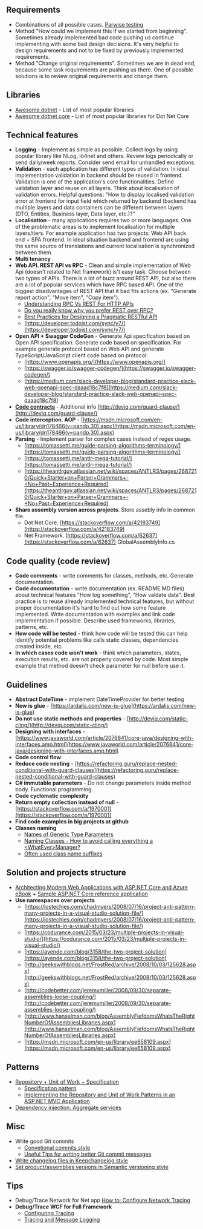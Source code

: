 ## Requirements
- Combinations of all possible cases. [Parwise testing](http://www.pairwise.org/)
- Method "How could we implement this if we started from beginning". Sometimes already implemented bad code pushing us continue implementing with some bad design decisions. It's very helpful to design requirements and not to be fixed by previously implemented requirements.
- Method "Change original requirements". Sometimes we are in dead end, because some task requirements are pushing us there. One of possible solutions is to review original requirements and change them.

## Libraries
- [Awesome dotnet](https://github.com/quozd/awesome-dotnet) - List of most popular libraries
- [Awesome dotnet core](https://github.com/thangchung/awesome-dotnet-core) - List of most popular libraries for Dot Net Core

## Technical features
- **Logging** - Implement as simple as possible. Collect logs by using popular library like NLog, lo4net and others. Review logs periodically or send daily/week reports. Consider send email for unhandled exceptions.
- **Validation** - each application has different types of validation. In ideal implementation validation in backend should be reused in frontend. Validation is one of the application's core functionalities. Define validation layer and reuse on all layers. Think about localisation of validation errors. Helpful questions: "How to display localised validation error at frontend for input field which returned by backend (backend has multiple layers and data containers can be different between layers (DTO, Entities, Business layer, Data layer, etc.)?"
- **Localisation** - many applications requires two or more languages. One of the problematic areas is to implement localisation for multiple layers/tiers. For example application has two projects: Web API back end + SPA frontend. In ideal situation backend and frontend are using the same source of translations and current localisation is synchronized between them.
- **Multi tenancy**
- **Web API. REST API vs RPC** - Clean and simple implementation of Web Api (doesn't related to Net framework) is't easy task. Choose between two types of APIs. There is a lot of buzz around REST API, but also there are a lot of popular services which have RPC based API. One of the biggest disadvantages of REST API that it bad fits actions (ex. "Generate report action", "Move item", "Copy item").
  - [Understanding RPC Vs REST For HTTP APIs](https://www.smashingmagazine.com/2016/09/understanding-rest-and-rpc-for-http-apis/)
  - [Do you really know why you prefer REST over RPC?](https://apihandyman.io/do-you-really-know-why-you-prefer-rest-over-rpc/)
  - [Best Practices for Designing a Pragmatic RESTful API](https://www.vinaysahni.com/best-practices-for-a-pragmatic-restful-api)
  - [https://developer.todoist.com/sync/v7/](https://developer.todoist.com/sync/v7/)
- **Open API + Swagger CodeGen** - Generate Api specification based on Open API specification. Generate code based on specification. For example generate protocol based on Web API and generate TypeScript/JavaScript client code based on protocol.
  - [https://www.openapis.org/](https://www.openapis.org/)
  - [https://swagger.io/swagger-codegen/](https://swagger.io/swagger-codegen/)
  - [https://medium.com/slack-developer-blog/standard-practice-slack-web-openapi-spec-daaad18c7f8](https://medium.com/slack-developer-blog/standard-practice-slack-web-openapi-spec-daaad18c7f8)
- **[Code contracts](https://docs.microsoft.com/en-us/dotnet/framework/debug-trace-profile/code-contracts)** - Additional info [http://deviq.com/guard-clause/](http://deviq.com/guard-clause/)
- **Code interception. AOP** - [https://msdn.microsoft.com/en-us/library/dn178466(v=pandp.30).aspx](https://msdn.microsoft.com/en-us/library/dn178466(v=pandp.30).aspx)
- **Parsing** - Implement parser for complex cases instead of regex usage.
  - [https://tomassetti.me/guide-parsing-algorithms-terminology/](https://tomassetti.me/guide-parsing-algorithms-terminology/)
  - [https://tomassetti.me/antlr-mega-tutorial/](https://tomassetti.me/antlr-mega-tutorial/)
  - [https://theantlrguy.atlassian.net/wiki/spaces/ANTLR3/pages/2687210/Quick+Starter+on+Parser+Grammars+-+No+Past+Experience+Required](https://theantlrguy.atlassian.net/wiki/spaces/ANTLR3/pages/2687210/Quick+Starter+on+Parser+Grammars+-+No+Past+Experience+Required)
- **Share assembly version across projects**. Store assebly info in common file.
  - Dot Net Core. [https://stackoverflow.com/a/42183749](https://stackoverflow.com/a/42183749)
  - Net Framework. [https://stackoverflow.com/a/62637](https://stackoverflow.com/a/62637) GlobalAssemblyInfo.cs
  
## Code quality (code review)
- **Code comments** - write comments for classes, methods, etc. Generate documentation.
- **Code documentation** - write documentation (ex. README.MD files) about technical features "How log something", "How valdate data". Best practice is to reuse already implemented technical features, but without proper documentation it's hard to find out how some feature implemented. Write documentation with examples and link code implementation if possible. Describe used frameworks, libraries, patterns, etc.
- **How code will be tested** - think how code will be tested this can help identify potential problems like calls static classes, dependencies created inside, etc.
- **In which cases code won't work** - think which parameters, states, execution results, etc. are not properly covered by code. Most simple example that method doesn't check parameter for null before use it.

## Guidelines
- **Abstract DateTime** - implement DateTimeProvider for better testing
- **New is glue** - [https://ardalis.com/new-is-glue](https://ardalis.com/new-is-glue)
- **Do not use static methods and properties** - [http://deviq.com/static-cling/](http://deviq.com/static-cling/)
- **Designing with interfaces** - [https://www.javaworld.com/article/2076841/core-java/designing-with-interfaces.amp.html](https://www.javaworld.com/article/2076841/core-java/designing-with-interfaces.amp.html)
- **Code control flow**
- **Reduce code nesting** - [https://refactoring.guru/replace-nested-conditional-with-guard-clauses](https://refactoring.guru/replace-nested-conditional-with-guard-clauses)
- **С# immutable parameters** - Do not change parameters inside method body. Functional programming.
- **Code cyclomatic complexity**
- **Return empty collection instead of null** - [https://stackoverflow.com/a/1970001](https://stackoverflow.com/a/1970001)
- **Find code examples in big projects at github**
- **Classes naming**
  - [Names of Generic Type Parameters](https://docs.microsoft.com/en-us/dotnet/standard/design-guidelines/names-of-classes-structs-and-interfaces#names-of-common-types)
  - [Naming Classes - How to avoid calling everything a \<WhatEver\>Manager?](https://stackoverflow.com/questions/1866794/naming-classes-how-to-avoid-calling-everything-a-whatevermanager)
  - [Often used class name suffixes](http://lukagabric.com/often-used-class-name-suffixes/)

## Solution and projects structure
- [Architecting Modern Web Applications with ASP.NET Core and Azure eBook](https://aka.ms/webappebook) + [Sample ASP.NET Core reference application](https://github.com/dotnet-architecture/eShopOnWeb)
- **Use namespaces over projects**
  - [https://lostechies.com/chadmyers/2008/07/16/project-anti-pattern-many-projects-in-a-visual-studio-solution-file/](https://lostechies.com/chadmyers/2008/07/16/project-anti-pattern-many-projects-in-a-visual-studio-solution-file/)
  - [https://codurance.com/2015/03/23/multiple-projects-in-visual-studio/](https://codurance.com/2015/03/23/multiple-projects-in-visual-studio/)
  - [https://ayende.com/blog/3158/the-two-project-solution](https://ayende.com/blog/3158/the-two-project-solution)
  - [http://geekswithblogs.net/FrostRed/archive/2008/10/03/125628.aspx](http://geekswithblogs.net/FrostRed/archive/2008/10/03/125628.aspx)
  - [http://codebetter.com/jeremymiller/2008/09/30/separate-assemblies-loose-coupling/](http://codebetter.com/jeremymiller/2008/09/30/separate-assemblies-loose-coupling/)
  - [http://www.hanselman.com/blog/AssemblyFiefdomsWhatsTheRightNumberOfAssembliesLibraries.aspx](http://www.hanselman.com/blog/AssemblyFiefdomsWhatsTheRightNumberOfAssembliesLibraries.aspx)
  - [https://msdn.microsoft.com/en-us/library/ee658109.aspx](https://msdn.microsoft.com/en-us/library/ee658109.aspx)
  
## Patterns
- [Repository + Unit of Work + Specification](https://docs.microsoft.com/en-us/dotnet/standard/microservices-architecture/microservice-ddd-cqrs-patterns/infrastructure-persistence-layer-design)
  - [Specification pattern](http://deviq.com/specification-pattern/)
  - [Implementing the Repository and Unit of Work Patterns in an ASP.NET MVC Application](https://docs.microsoft.com/en-us/aspnet/mvc/overview/older-versions/getting-started-with-ef-5-using-mvc-4/implementing-the-repository-and-unit-of-work-patterns-in-an-asp-net-mvc-application)
- [Dependency injection. Aggregate services](https://autofaccn.readthedocs.io/en/latest/advanced/aggregate-services.html)

## Misc
- Write good Git commits
  - [Convetional commits style](https://www.conventionalcommits.org/en)
  - [Useful Tips for writing better Git commit messages](https://code.likeagirl.io/useful-tips-for-writing-better-git-commit-messages-808770609503)
- [Write changelog files in Keepchangelog style](https://keepachangelog.com/en)
- [Set product/assemblies versions in Semantic versioning style](https://semver.org/)

## Tips
- Debug/Trace Network for Net app [How to: Configure Network Tracing](https://docs.microsoft.com/en-us/dotnet/framework/network-programming/how-to-configure-network-tracing)
- **Debug/Trace WCF for Full Framework**
  - [Configuring Tracing](https://docs.microsoft.com/en-us/dotnet/framework/wcf/diagnostics/tracing/configuring-tracing)
  - [Tracing and Message Logging](https://docs.microsoft.com/en-us/dotnet/framework/wcf/samples/tracing-and-message-logging)
